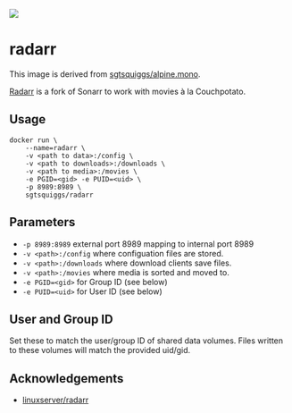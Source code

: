 [![](https://images.microbadger.com/badges/image/sgtsquiggs/radarr.svg)](https://microbadger.com/images/sgtsquiggs/radarr)

# radarr

This image is derived from [sgtsquiggs/alpine.mono](https://hub.docker.com/r/sgtsquiggs/alpine.mono/).

[Radarr](https://github.com/Radarr/Radarr) is a fork of Sonarr to work with movies à la Couchpotato.

## Usage
```
docker run \
    --name=radarr \
    -v <path to data>:/config \
    -v <path to downloads>:/downloads \
    -v <path to media>:/movies \
    -e PGID=<gid> -e PUID=<uid> \
    -p 8989:8989 \
    sgtsquiggs/radarr
```

## Parameters
* `-p 8989:8989` external port 8989 mapping to internal port 8989
* `-v <path>:/config` where configuation files are stored.
* `-v <path>:/downloads` where download clients save files.
* `-v <path>:/movies` where media is sorted and moved to.
* `-e PGID=<gid>` for Group ID (see below)
* `-e PUID=<uid>` for User ID (see below)

## User and Group ID
Set these to match the user/group ID of shared data volumes. Files written to these volumes will match the
provided uid/gid.

## Acknowledgements

* [linuxserver/radarr](https://github.com/linuxserver/docker-radarr)
